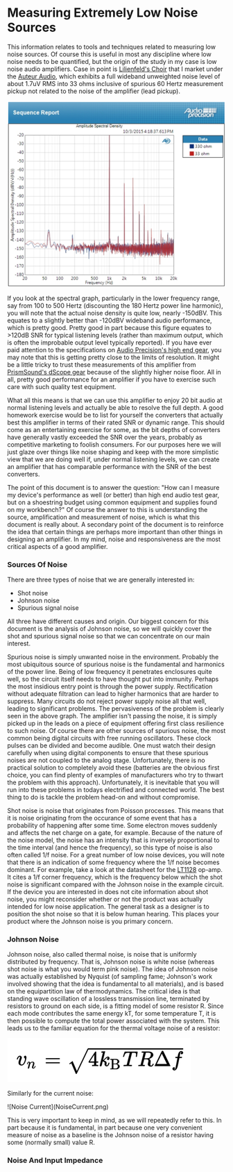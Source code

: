 # Measuring Extremely Low Noise Sources

This information relates to tools and techniques related to measuring low noise sources.  Of course 
this is useful in most any discipline where low noise needs to be quantified, but the origin of the 
study in my case is low noise audio amplifiers.  Case in point is [Lilienfeld's Choir](http://auteuraudio.com/lilienfelds-choir) 
that I market under the [Auteur Audio](http://auteuraudio.com/), which exhibits a full wideband
unweighted noise level of about 1.7uV RMS into 33 ohms inclusive of spurious 60 Hertz measurement
pickup not related to the noise of the amplifier (lead pickup).

![Lilienfeld's Choir Spectral Density](LilienfeldsChoirSpectralDensity.png)

If you look at the spectral graph, particularly in the lower frequency range, say from 100 to 500 Hertz
(discounting the 180 Hertz power line harmonic), you will note that the actual noise density is 
quite low, nearly -150dBV.  This equates to a slightly better than -120dBV wideband audio performance, which
is pretty good.  Pretty good in part because this figure equates to >120dB SNR for typical listening 
levels (rather than maximum output, which is often the improbable output level typically reported).  If 
you have ever paid attention to the specifications on 
[Audio Precision's high end gear](https://www.ap.com/analyzers-accessories/apx555/), you may note that 
this is getting pretty close to the limits of resolution.  It might be a little tricky
to trust these measurements of this amplifier from 
[PrismSound's dScope gear](http://www.prismsound.com/test_measure/products_subs/dscope/dscope_spec.php)
because of the slightly higher noise floor.  All in all, pretty good performance for an amplifier if 
you have to exercise such care with such quality test equipment.

What all this means is that we can use this amplifier to enjoy 20 bit audio at normal listening levels and 
actually be able to resolve the full depth.  A good homework exercise would be to list for yourself 
the converters that actually best this amplifier in terms of their rated SNR or dynamic range.  This 
should come as an entertaining exercise for some, as the bit depths of converters have generally 
vastly exceeded the SNR over the years, probably as competitive marketing to foolish consumers.  For our purposes 
here we will just glaze over things like noise shaping and keep with the more simplistic view that we 
are doing well if, under normal listening levels, we can create an amplifier that has comparable 
performance with the SNR of the best converters.

The point of this document is to answer the question: "How can I measure my device's performance as well 
(or better) than high end audio test gear, but on a shoestring budget using common equipment and supplies 
found on my workbench?"  Of course the answer to this is understanding the source, amplification and
measurement of noise, which is what this document is really about.  A secondary point of the document is
to reinforce the idea that certain things are perhaps more important than other things in designing an
amplifier.  In my mind, noise and responsiveness are the most critical aspects of a good amplifier.



### Sources Of Noise

There are three types of noise that we are generally interested in:

 * Shot noise
 * Johnson noise
 * Spurious signal noise
 
All three have different causes and origin.  Our biggest concern for this document is the analysis 
of Johnson noise, so we will quickly cover the shot and spurious signal noise so that we can concentrate
on our main interest.

Spurious noise is simply unwanted noise in the environment.  Probably the most ubiquitous source of 
spurious noise is the fundamental and harmonics of the power line.  Being of low frequency it penetrates
enclosures quite well, so the circuit itself needs to have thought put into immunity.  Perhaps the 
most insidious entry point is through the power supply.  Rectification without adequate filtration 
can lead to higher harmonics that are harder to suppress.  Many circuits do not reject power supply
noise all that well, leading to significant problems.  The pervasiveness of the problem is clearly 
seen in the above graph.  The amplifier isn't passing the noise, it is simply picked up in the leads 
on a piece of equipment offering first class resilience to such noise.  Of course there are other
sources of spurious noise, the most common being digital circuits with free running oscillators.  These
clock pulses can be divided and become audible.  One must watch their design carefully when using 
digital components to ensure that these spurious noises are not coupled to the analog stage.  Unfortunately,
there is no practical solution to completely avoid these (batteries are the obvious first choice, you can
find plenty of examples of manufacturers who try to thwart the problem with this approach).  Unfortunately,
it is inevitable that you will run into these problems in todays electrified and connected world.  The 
best thing to do is tackle the problem head-on and without compromise.

Shot noise is noise that originates from Poisson processes.  This means that it is noise originating 
from the occurance of some event that has a probability of happening after some time.  Some electron
moves suddenly and affects the net charge on a gate, for example.  Because of the nature of the noise
model, the noise has an intensity that is inversely proportional to the time interval (and hence the 
frequency), so this type of noise is also often called 1/f noise.  For a great number of low noise 
devices, you will note that there is an indication of some frequency where the 1/f noise becomes 
dominant.  For example, take a look at the datasheet for the [LT1128](http://www.linear.com/docs/3480) 
op-amp.  It cites a 1/f corner frequency, which is the frequency below which the shot noise is significant 
compared with the Johnson noise in the example circuit.  If the device you are interested in does not 
cite information about shot noise, you might reconsider whether or not the product was actually 
intended for low noise application.  The general task as a designer is to position the shot noise so 
that it is below human hearing.  This places your product where the Johnson noise is you primary concern.



### Johnson Noise

Johnson noise, also called thermal noise, is noise that is uniformly distributed by frequency.  That is,
Johnson noise is white noise (whereas shot noise is what you would term pink noise).  The idea of Johnson noise 
was actually established by Nyquist (of sampling fame; Johnson's work involved showing that the idea 
is fundamental to all materials), and is based on the equipartition law of thermodynamics.  The critical
idea is that standing wave oscillation of a lossless transmission line, terminated by resistors to ground
on each side, is a fitting model of some resistor R.  Since each mode contributes the same energy kT, for 
some temperature T, it is then possible to compute the total power associated with the system.  This leads 
us to the familiar equation for the thermal voltage noise of a resistor:

<p align="left">
<img src="NoiseVoltage.png" />
</p>

Similarly for the current noise:

<p align="left">
![Noise Current](NoiseCurrent.png)
</p>
 
This is very important to keep in mind, as we will repeatedly refer to this.  In part because it is 
fundamental, in part because one very convenient measure of noise as a baseline is the Johnson noise 
of a resistor having some (normally small) value R.



### Noise And Input Impedance 


